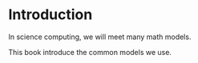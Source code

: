 # Introduction

In science computing, we will meet many math models. 

This book introduce the common models we use. 
